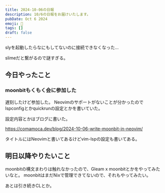 ```yaml
---
title: 2024-10-06の日報
description: 10/6の日報をお届けいたします。
pubDate: Oct 6 2024
emoji: 🦊
tags: []
draft: false
---
```


slyを起動したらなにもしてないのに接続できなくなった...

slimeだと繋がるので謎すぎる。

## 今日やったこと

### moonbitもくもく会に参加した

遅刻したけど参加した。
Neovimのサポートがないことが分かったのでlspconfigとかquickrunの設定とかを書いていた。

設定内容とかはブログに書いた。

https://comamoca.dev/blog/2024-10-06-write-moonbit-in-neovim/

タイトルにはNeovimと書いてあるけどvim-lspの設定も書いてある。

## 明日以降やりたいこと

moonbitの構文まわりは触れなかったので、Gleam x moonbitとかをやってみたいなと。
moonbitはまだNixで管理できてないので、それもやってみたい。

あとは引き続きCLとか。
